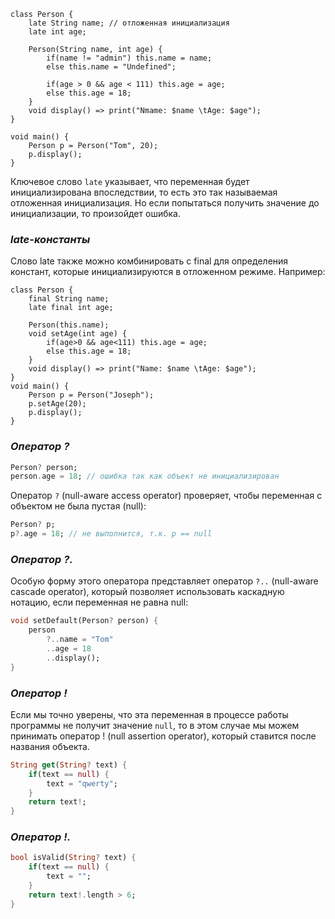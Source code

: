 
```run-dart
class Person {
	late String name; // отложенная инициализация
	late int age;
	
	Person(String name, int age) {
		if(name != "admin") this.name = name;
		else this.name = "Undefined";
		
		if(age > 0 && age < 111) this.age = age;
		else this.age = 18;
	}
	void display() => print("Nmame: $name \tAge: $age");
}

void main() {
	Person p = Person("Tom", 20);
	p.display();
}
```
Ключевое слово `late` указывает, что переменная будет инициализирована впоследствии, то есть это так называемая отложенная инициализация. Но если попытаться получить значение до инициализации, то произойдет ошибка.
### *late-константы*

Слово late также можно комбинировать с final для определения констант, которые инициализируются в отложенном режиме. Например:
```run-dart
class Person {
	final String name;
	late final int age;
	
	Person(this.name);
	void setAge(int age) {
		if(age>0 && age<111) this.age = age;
		else this.age = 18;
	}
	void display() => print("Name: $name \tAge: $age");
}
void main() {
	Person p = Person("Joseph");
	p.setAge(20);
	p.display();
}
```

### *Оператор ?*

```dart
Person? person;
person.age = 18; // ошибка так как объект не инициализирован
```
Оператор `?` (null-aware access operator) проверяет, чтобы переменная с объектом не была пустая (null):
```dart
Person? p;
p?.age = 18; // не выполнится, т.к. p == null
```

### *Оператор ?.*

Особую форму этого оператора представляет оператор `?..` (null-aware cascade operator), который позволяет использовать каскадную нотацию, если переменная не равна null:
```dart
void setDefault(Person? person) {
	person
		?..name = "Tom"
		..age = 18
		..display();
}
```

### *Оператор !*

Если мы точно уверены, что эта переменная в процессе работы программы не получит значение `null`, то в этом случае мы можем принимать оператор ! (null assertion operator), который ставится после названия объекта.
```dart
String get(String? text) {
	if(text == null) {
		text = "qwerty";
	}
	return text!;
}
```

### *Оператор !.*

```dart
bool isValid(String? text) {
	if(text == null) {
		text = "";
	}
	return text!.length > 6;
}
```